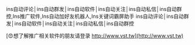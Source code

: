 ins自动评论│ins自动群发│ins自动软件│ins自动关注│ins自动私信│ins自动群控,Ins推广软件,Ins自动加好友机器人,Ins关键词霸屏助手
ins自动评论│ins自动群发│ins自动软件│ins自动关注│ins自动私信│ins自动群控

[😍想了解推广相关软件的朋友请登录 http://www.vst.tw](http://www.vst.tw)



